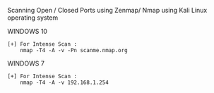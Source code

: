 Scanning Open / Closed Ports using Zenmap/ Nmap using Kali Linux operating system
	
WINDOWS 10	
	
	[+] For Intense Scan :
     	nmap -T4 -A -v -Pn scanme.nmap.org
			
WINDOWS 7			
	
	[+] For Intense Scan :
     	nmap -T4 -A -v 192.168.1.254
			
